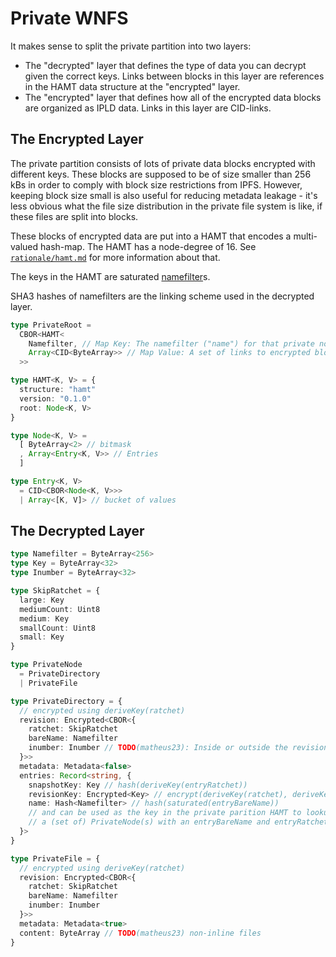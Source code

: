 
# Private WNFS

It makes sense to split the private partition into two layers:
- The "decrypted" layer that defines the type of data you can decrypt given the correct keys. Links between blocks in this layer are references in the HAMT data structure at the "encrypted" layer.
- The "encrypted" layer that defines how all of the encrypted data blocks are organized as IPLD data. Links in this layer are CID-links.

## The Encrypted Layer

The private partition consists of lots of private data blocks encrypted with different keys. These blocks are supposed to be of size smaller than 256 kBs in order to comply with block size restrictions from IPFS. However, keeping block size small is also useful for reducing metadata leakage - it's less obvious what the file size distribution in the private file system is like, if these files are split into blocks.

These blocks of encrypted data are put into a HAMT that encodes a multi-valued hash-map. The HAMT has a node-degree of 16. See [`rationale/hamt.md`](/rationale/hamt.md) for more information about that.

The keys in the HAMT are saturated [namefilter](/namefilter.md)s.

SHA3 hashes of namefilters are the linking scheme used in the decrypted layer.


```typescript
type PrivateRoot =
  CBOR<HAMT<
    Namefilter, // Map Key: The namefilter ("name") for that private node
    Array<CID<ByteArray>> // Map Value: A set of links to encrypted blocks of data
  >>

type HAMT<K, V> = {
  structure: "hamt"
  version: "0.1.0"
  root: Node<K, V>
}

type Node<K, V> =
  [ ByteArray<2> // bitmask
  , Array<Entry<K, V>> // Entries
  ]

type Entry<K, V>
  = CID<CBOR<Node<K, V>>>
  | Array<[K, V]> // bucket of values
```

## The Decrypted Layer

```typescript
type Namefilter = ByteArray<256>
type Key = ByteArray<32>
type Inumber = ByteArray<32>

type SkipRatchet = {
  large: Key
  mediumCount: Uint8
  medium: Key
  smallCount: Uint8
  small: Key
}

type PrivateNode
  = PrivateDirectory
  | PrivateFile

type PrivateDirectory = {
  // encrypted using deriveKey(ratchet)
  revision: Encrypted<CBOR<{
    ratchet: SkipRatchet
    bareName: Namefilter
    inumber: Inumber // TODO(matheus23): Inside or outside the revision section?
  }>>
  metadata: Metadata<false>
  entries: Record<string, {
    snapshotKey: Key // hash(deriveKey(entryRatchet))
    revisionKey: Encrypted<Key> // encrypt(deriveKey(ratchet), deriveKey(entryRatchet))
    name: Hash<Namefilter> // hash(saturated(entryBareName))
    // and can be used as the key in the private parition HAMT to lookup
    // a (set of) PrivateNode(s) with an entryBareName and entryRatchet from above
  }>
}

type PrivateFile = {
  // encrypted using deriveKey(ratchet)
  revision: Encrypted<CBOR<{
    ratchet: SkipRatchet
    bareName: Namefilter
    inumber: Inumber
  }>>
  metadata: Metadata<true>
  content: ByteArray // TODO(matheus23) non-inline files
}
```
